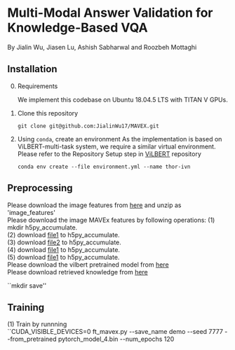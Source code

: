 # Multi-Modal Answer Validation for Knowledge-Based VQA
By Jialin Wu, Jiasen Lu, Ashish Sabharwal and Roozbeh Mottaghi

## Installation
0. Requirements

   We implement this codebase on Ubuntu 18.04.5 LTS with TITAN V GPUs.

1. Clone this repository

   ```
   git clone git@github.com:JialinWu17/MAVEX.git
   ```
   
2. Using `conda`, create an environment
   As the implementation is based on ViLBERT-multi-task system, we require a similar virtual environment. Please refer to the Repository Setup step in [ViLBERT](https://github.com/facebookresearch/vilbert-multi-task) repository 
   ```
   conda env create --file environment.yml --name thor-ivn
   ```

## Preprocessing
Please download the image features from [here](https://mavex.s3.us-east-2.amazonaws.com/new_image_features.zip) and unzip as 'image_features' <br>
Please download the image MAVEx features by following operations:
(1) mkdir h5py_accumulate. <br>
(2) download [file1](https://mavex.s3.us-east-2.amazonaws.com/h5py_accumulate/image_features/image_train_qid_ans2idx.pkl) to h5py_accumulate.<br>
(3) download [file2](https://mavex.s3.us-east-2.amazonaws.com/h5py_accumulate/image_features/image_train.hdf5) to h5py_accumulate.<br>
(4) download [file1](https://mavex.s3.us-east-2.amazonaws.com/h5py_accumulate/image_features/image_val_qid_ans2idx.pkl) to h5py_accumulate.<br>
(5) download [file1](https://mavex.s3.us-east-2.amazonaws.com/h5py_accumulate/image_features/image_val.hdf5) to h5py_accumulate.  <br>
Please download the vilbert pretrained model from [here](https://mavex.s3.us-east-2.amazonaws.com/pytorch_model_4.bin)<br>
Please download retrieved knowledge from [here](https://drive.google.com/file/d/1F_tKHOC5HIHdmm9KnUJV7wYMBZEgHQI0/view?usp=sharing)<br>

``mkdir save''<br>

## Training
(1) Train by runnning <br>
``CUDA_VISIBLE_DEVICES=0 ft_mavex.py --save_name demo --seed 7777 --from_pretrained pytorch_model_4.bin --num_epochs 120
